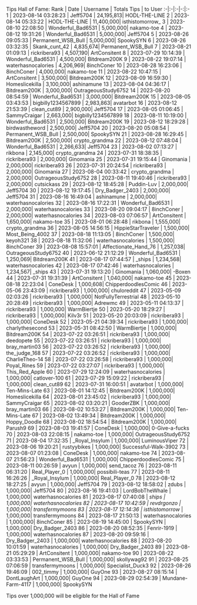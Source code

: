Tips Hall of Fame:
Rank | Date | Username | Totals Tips | to User
:-|:-|:-|-:|:-
1 | 2023-08-14 03:28:23 | Jeff5704 | 24,195,813| HODL-THE-LINE
2 | 2023-08-14 05:33:22 | HODL-THE-LINE | 11,400,000| isthistomorrow_
3 | 2023-08-10 22:08:50 | Wonderful_Bad6531 | 5,000,000| nakamo-toe
4 | 2023-08-12 19:31:26 | Wonderful_Bad6531 | 5,000,000| Jeff5704
5 | 2023-08-26 09:05:33 | Permanent_WSB_Bull | 5,000,000| SpookySYN
6 | 2023-08-26 03:32:35 | Skank_cunt_42 | 4,835,674| Permanent_WSB_Bull
7 | 2023-08-21 01:09:13 | rickribera93 | 4,507,190| ArtConsitent
8 | 2023-07-29 10:14:39 | Wonderful_Bad6531 | 4,500,000| Bitdream200K
9 | 2023-08-22 19:07:14 | waterhasnocalories | 4,206,969| 8inchConer
10 | 2023-08-28 16:23:06 | 8inchConer | 4,000,000| nakamo-toe
11 | 2023-08-22 10:47:15 | ArtConsitent | 3,500,000| Bitdream200K
12 | 2023-08-09 16:59:30 | Homeslicekilla | 3,100,000| ashinamune
13 | 2023-08-04 04:36:17 | Bitdream200K | 3,000,000| OutrageousStudy6752
14 | 2023-08-20 08:54:59 | Wonderful_Bad6531 | 3,000,000| Bitdream200K
15 | 2023-08-05 03:43:53 | bigbilly1234567899 | 2,983,863| avatarbot
16 | 2023-08-12 21:53:39 | clean_cut89 | 2,900,000| Jeff5704
17 | 2023-08-05 01:06:45 | SammyCraigar | 2,663,000| bigbilly1234567899
18 | 2023-08-11 10:19:00 | Wonderful_Bad6531 | 2,500,000| Bitdream200K
19 | 2023-08-12 18:29:28 | birdwastheword | 2,500,000| Jeff5704
20 | 2023-08-20 05:08:54 | Permanent_WSB_Bull | 2,500,000| SpookySYN
21 | 2023-08-28 16:29:45 | Bitdream200K | 2,500,000| crypto_grandma
22 | 2023-08-12 07:48:04 | Wonderful_Bad6531 | 2,266,633| Jeff5704
23 | 2023-08-02 07:13:27 | rikbona | 2,145,000| crypto_grandma
24 | 2023-07-31 18:38:35 | rickribera93 | 2,000,000| Ginomania
25 | 2023-07-31 19:15:44 | Ginomania | 2,000,000| rickribera93
26 | 2023-07-31 20:24:54 | rickribera93 | 2,000,000| Ginomania
27 | 2023-08-04 00:33:42 | crypto_grandma | 2,000,000| OutrageousStudy6752
28 | 2023-08-11 19:40:46 | rickribera93 | 2,000,000| cutsickass
29 | 2023-08-12 18:45:28 | Puddin-Luv | 2,000,000| Jeff5704
30 | 2023-08-12 19:17:45 | Dry_Badger_2403 | 2,000,000| Jeff5704
31 | 2023-08-16 16:49:04 | ashinamune | 2,000,000| waterhasnocalories
32 | 2023-08-16 17:22:31 | Wonderful_Bad6531 | 2,000,000| waterhasnocalories
33 | 2023-08-20 09:04:17 | 8inchConer | 2,000,000| waterhasnocalories
34 | 2023-08-03 07:06:57 | ArtConsitent | 1,650,000| nakamo-toe
35 | 2023-08-01 06:28:48 | rikbona | 1,555,000| crypto_grandma
36 | 2023-08-05 14:56:15 | HippieStarTraveler | 1,500,000| Most_Being_4002
37 | 2023-08-18 11:13:05 | 8inchConer | 1,500,000| keyoh321
38 | 2023-08-18 11:32:06 | waterhasnocalories | 1,500,000| 8inchConer
39 | 2023-08-08 15:57:01 | Affectionate_Hand_76 | 1,257,038| OutrageousStudy6752
40 | 2023-06-12 21:12:29 | Wonderful_Bad6531 | 1,250,069| Bitdream200K
41 | 2023-08-17 07:44:57 | _ships | 1,234,568| waterhasnocalories
42 | 2023-08-17 07:42:46 | waterhasnocalories | 1,234,567| _ships
43 | 2023-07-31 19:13:20 | Ginomania | 1,060,000| -Boxen
44 | 2023-07-31 19:31:39 | ArtConsitent | 1,040,000| nakamo-toe
45 | 2023-08-18 22:23:04 | ConeDesk | 1,000,608| ChipperdoodlesComic
46 | 2023-05-06 23:43:09 | rickribera93 | 1,000,000| chuloreddit
47 | 2023-05-09 02:03:26 | rickribera93 | 1,000,000| NotFullyTerrestrial
48 | 2023-05-10 20:28:49 | rickribera93 | 1,000,000| Adrewmc
49 | 2023-05-11 04:13:37 | rickribera93 | 1,000,000| WarmBiertje
50 | 2023-05-20 18:29:27 | rickribera93 | 1,000,000| Kilv3r
51 | 2023-05-20 20:03:09 | rickribera93 | 1,000,000| ConeDesk
52 | 2023-05-21 04:39:34 | rickribera93 | 1,000,000| charlythesecond
53 | 2023-05-31 08:42:50 | WarmBiertje | 1,000,000| Bitdream200K
54 | 2023-07-22 03:26:51 | rickribera93 | 1,000,000| deedopete
55 | 2023-07-22 03:26:51 | rickribera93 | 1,000,000| bray_martin03
56 | 2023-07-22 03:26:52 | rickribera93 | 1,000,000| the_judge_168
57 | 2023-07-22 03:26:52 | rickribera93 | 1,000,000| CharlieTheo-14
58 | 2023-07-22 03:26:58 | rickribera93 | 1,000,000| Poyal_Rines
59 | 2023-07-22 03:27:07 | rickribera93 | 1,000,000| This_Red_Apple
60 | 2023-07-29 12:24:09 | waterhasnocalories | 1,000,000| catlover-100
61 | 2023-07-29 15:09:22 | rickribera93 | 1,000,000| clean_cut89
62 | 2023-07-31 16:00:51 | avatarbot | 1,000,000| Ten-Mins-Late
63 | 2023-08-01 14:12:45 | Bitdream200K | 1,000,000| Homeslicekilla
64 | 2023-08-01 23:45:02 | rickribera93 | 1,000,000| SammyCraigar
65 | 2023-08-02 03:20:21 | GooderZBK | 1,000,000| bray_martin03
66 | 2023-08-02 10:53:27 | Bitdream200K | 1,000,000| Ten-Mins-Late
67 | 2023-08-02 13:49:34 | Bitdream200K | 1,000,000| Hoppy_Doodle
68 | 2023-08-02 18:54:54 | Bitdream200K | 1,000,000| Parush9
69 | 2023-08-03 19:41:57 | ConeDesk | 1,000,000| 0-Give-a-fucks
70 | 2023-08-03 22:08:15 | nakamo-toe | 1,000,000| OutrageousStudy6752
71 | 2023-08-04 17:32:35 | _Royal_Insylum | 1,000,000| LuminousViper
72 | 2023-08-06 19:20:21 | rustyybikes | 1,000,000| Successful-Walk-3902
73 | 2023-08-07 01:23:08 | ConeDesk | 1,000,000| nakamo-toe
74 | 2023-08-07 21:56:23 | Wonderful_Bad6531 | 1,000,000| ChipperdoodlesComic
75 | 2023-08-11 00:26:59 | avyun | 1,000,000| send_tacoz
76 | 2023-08-11 06:31:20 | Real_Player_0 | 1,000,000| possibili-teas
77 | 2023-08-11 16:26:26 | _Royal_Insylum | 1,000,000| Real_Player_0
78 | 2023-08-12 18:27:25 | avyun | 1,000,000| Jeff5704
79 | 2023-08-12 18:58:02 | zdubs | 1,000,000| Jeff5704
80 | 2023-08-16 19:41:03 | LordBobTheWhale | 1,000,000| waterhasnocalories
81 | 2023-08-17 07:40:08 | _ships | 1,000,000| waterhasnocalories
82 | 2023-08-17 10:42:59 | revdrgonzo | 1,000,000| transfermymoons
83 | 2023-08-17 12:14:36 | isthistomorrow_ | 1,000,000| transfermymoons
84 | 2023-08-17 21:50:13 | waterhasnocalories | 1,000,000| 8inchConer
85 | 2023-08-19 14:45:00 | SpookySYN | 1,000,000| Dry_Badger_2403
86 | 2023-08-20 08:52:35 | Fenrir-1919 | 1,000,000| waterhasnocalories
87 | 2023-08-20 09:59:16 | Dry_Badger_2403 | 1,000,000| waterhasnocalories
88 | 2023-08-20 10:01:59 | waterhasnocalories | 1,000,000| Dry_Badger_2403
89 | 2023-08-21 05:29:29 | ArtConsitent | 1,000,000| nakamo-toe
90 | 2023-08-22 03:33:53 | Permanent_WSB_Bull | 1,000,000| skollywag92
91 | 2023-08-25 07:06:59 | transfermymoons | 1,000,000| Specialist_Duck3
92 | 2023-08-26 19:46:09 | 002_timmy | 1,000,000| GuyOne
93 | 2023-08-27 08:15:14 | DontLaughArt | 1,000,000| GuyOne
94 | 2023-08-29 02:54:39 | Mundane-Farm-4117 | 1,000,000| SpookySYN

Tips over 1,000,000 will be eligible for the Hall of Fame
